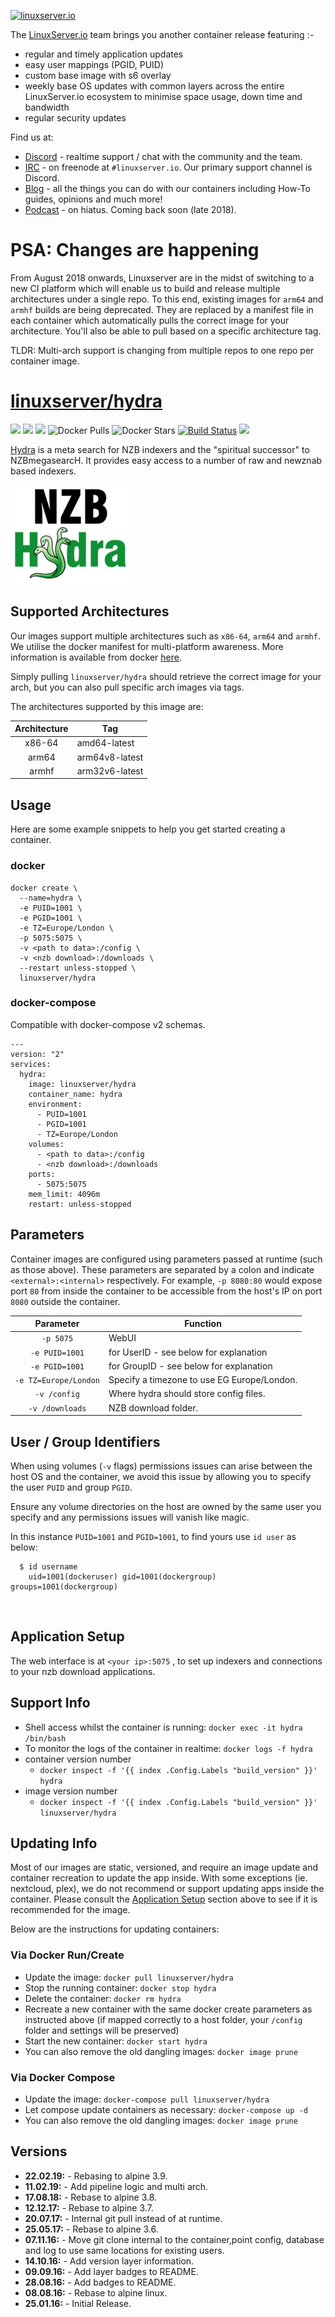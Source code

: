 [![linuxserver.io](https://raw.githubusercontent.com/linuxserver/docker-templates/master/linuxserver.io/img/linuxserver_medium.png)](https://linuxserver.io)

The [LinuxServer.io](https://linuxserver.io) team brings you another container release featuring :-

 * regular and timely application updates
 * easy user mappings (PGID, PUID)
 * custom base image with s6 overlay
 * weekly base OS updates with common layers across the entire LinuxServer.io ecosystem to minimise space usage, down time and bandwidth
 * regular security updates

Find us at:
* [Discord](https://discord.gg/YWrKVTn) - realtime support / chat with the community and the team.
* [IRC](https://irc.linuxserver.io) - on freenode at `#linuxserver.io`. Our primary support channel is Discord.
* [Blog](https://blog.linuxserver.io) - all the things you can do with our containers including How-To guides, opinions and much more!
* [Podcast](https://anchor.fm/linuxserverio) - on hiatus. Coming back soon (late 2018).

# PSA: Changes are happening

From August 2018 onwards, Linuxserver are in the midst of switching to a new CI platform which will enable us to build and release multiple architectures under a single repo. To this end, existing images for `arm64` and `armhf` builds are being deprecated. They are replaced by a manifest file in each container which automatically pulls the correct image for your architecture. You'll also be able to pull based on a specific architecture tag.

TLDR: Multi-arch support is changing from multiple repos to one repo per container image.

# [linuxserver/hydra](https://github.com/linuxserver/docker-hydra)
[![](https://img.shields.io/discord/354974912613449730.svg?logo=discord&label=LSIO%20Discord&style=flat-square)](https://discord.gg/YWrKVTn)
[![](https://images.microbadger.com/badges/version/linuxserver/hydra.svg)](https://microbadger.com/images/linuxserver/hydra "Get your own version badge on microbadger.com")
[![](https://images.microbadger.com/badges/image/linuxserver/hydra.svg)](https://microbadger.com/images/linuxserver/hydra "Get your own version badge on microbadger.com")
![Docker Pulls](https://img.shields.io/docker/pulls/linuxserver/hydra.svg)
![Docker Stars](https://img.shields.io/docker/stars/linuxserver/hydra.svg)
[![Build Status](https://ci.linuxserver.io/buildStatus/icon?job=Docker-Pipeline-Builders/docker-hydra/master)](https://ci.linuxserver.io/job/Docker-Pipeline-Builders/job/docker-hydra/job/master/)
[![](https://lsio-ci.ams3.digitaloceanspaces.com/linuxserver/hydra/latest/badge.svg)](https://lsio-ci.ams3.digitaloceanspaces.com/linuxserver/hydra/latest/index.html)

[Hydra](https://github.com/theotherp/nzbhydra) is a meta search for NZB indexers and the "spiritual successor" to NZBmegasearcH. It provides easy access to a number of raw and newznab based indexers.

[![hydra](https://raw.githubusercontent.com/linuxserver/docker-templates/master/linuxserver.io/img/hydra-icon.png)](https://github.com/theotherp/nzbhydra)

## Supported Architectures

Our images support multiple architectures such as `x86-64`, `arm64` and `armhf`. We utilise the docker manifest for multi-platform awareness. More information is available from docker [here](https://github.com/docker/distribution/blob/master/docs/spec/manifest-v2-2.md#manifest-list). 

Simply pulling `linuxserver/hydra` should retrieve the correct image for your arch, but you can also pull specific arch images via tags.

The architectures supported by this image are:

| Architecture | Tag |
| :----: | --- |
| x86-64 | amd64-latest |
| arm64 | arm64v8-latest |
| armhf | arm32v6-latest |


## Usage

Here are some example snippets to help you get started creating a container.

### docker

```
docker create \
  --name=hydra \
  -e PUID=1001 \
  -e PGID=1001 \
  -e TZ=Europe/London \
  -p 5075:5075 \
  -v <path to data>:/config \
  -v <nzb download>:/downloads \
  --restart unless-stopped \
  linuxserver/hydra
```


### docker-compose

Compatible with docker-compose v2 schemas.

```
---
version: "2"
services:
  hydra:
    image: linuxserver/hydra
    container_name: hydra
    environment:
      - PUID=1001
      - PGID=1001
      - TZ=Europe/London
    volumes:
      - <path to data>:/config
      - <nzb download>:/downloads
    ports:
      - 5075:5075
    mem_limit: 4096m
    restart: unless-stopped
```

## Parameters

Container images are configured using parameters passed at runtime (such as those above). These parameters are separated by a colon and indicate `<external>:<internal>` respectively. For example, `-p 8080:80` would expose port `80` from inside the container to be accessible from the host's IP on port `8080` outside the container.

| Parameter | Function |
| :----: | --- |
| `-p 5075` | WebUI |
| `-e PUID=1001` | for UserID - see below for explanation |
| `-e PGID=1001` | for GroupID - see below for explanation |
| `-e TZ=Europe/London` | Specify a timezone to use EG Europe/London. |
| `-v /config` | Where hydra should store config files. |
| `-v /downloads` | NZB download folder. |

## User / Group Identifiers

When using volumes (`-v` flags) permissions issues can arise between the host OS and the container, we avoid this issue by allowing you to specify the user `PUID` and group `PGID`.

Ensure any volume directories on the host are owned by the same user you specify and any permissions issues will vanish like magic.

In this instance `PUID=1001` and `PGID=1001`, to find yours use `id user` as below:

```
  $ id username
    uid=1001(dockeruser) gid=1001(dockergroup) groups=1001(dockergroup)
```


&nbsp;
## Application Setup

The web interface is at `<your ip>:5075` , to set up indexers and connections to your nzb download applications.



## Support Info

* Shell access whilst the container is running: `docker exec -it hydra /bin/bash`
* To monitor the logs of the container in realtime: `docker logs -f hydra`
* container version number 
  * `docker inspect -f '{{ index .Config.Labels "build_version" }}' hydra`
* image version number
  * `docker inspect -f '{{ index .Config.Labels "build_version" }}' linuxserver/hydra`

## Updating Info

Most of our images are static, versioned, and require an image update and container recreation to update the app inside. With some exceptions (ie. nextcloud, plex), we do not recommend or support updating apps inside the container. Please consult the [Application Setup](#application-setup) section above to see if it is recommended for the image.  
  
Below are the instructions for updating containers:  
  
### Via Docker Run/Create
* Update the image: `docker pull linuxserver/hydra`
* Stop the running container: `docker stop hydra`
* Delete the container: `docker rm hydra`
* Recreate a new container with the same docker create parameters as instructed above (if mapped correctly to a host folder, your `/config` folder and settings will be preserved)
* Start the new container: `docker start hydra`
* You can also remove the old dangling images: `docker image prune`

### Via Docker Compose
* Update the image: `docker-compose pull linuxserver/hydra`
* Let compose update containers as necessary: `docker-compose up -d`
* You can also remove the old dangling images: `docker image prune`

## Versions

* **22.02.19:** - Rebasing to alpine 3.9.
* **11.02.19:** - Add pipeline logic and multi arch.
* **17.08.18:** - Rebase to alpine 3.8.
* **12.12.17:** - Rebase to alpine 3.7.
* **20.07.17:** - Internal git pull instead of at runtime.
* **25.05.17:** - Rebase to alpine 3.6.
* **07.11.16:** - Move git clone internal to the container,point config, database and log to use same locations for existing users.
* **14.10.16:** - Add version layer information.
* **09.09.16:** - Add layer badges to README.
* **28.08.16:** - Add badges to README.
* **08.08.16:** - Rebase to alpine linux.
* **25.01.16:** - Initial Release.
